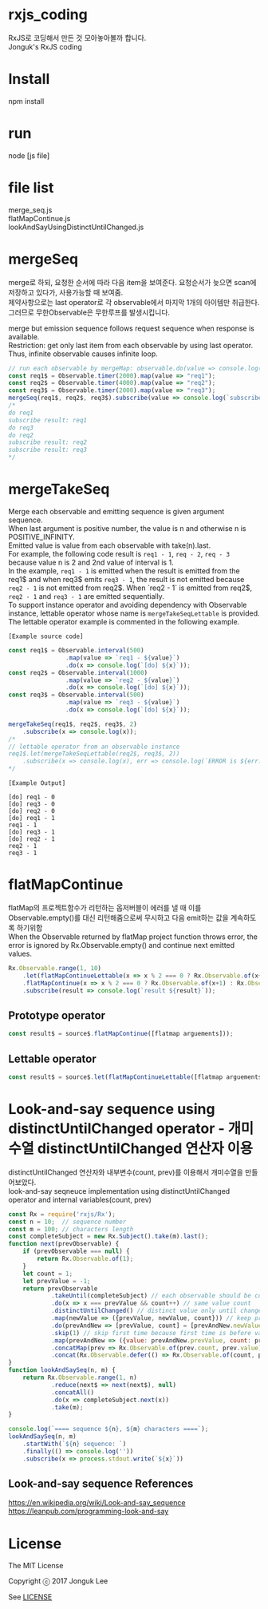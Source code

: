 # rxjs_coding
 RxJS로 코딩해서 만든 것 모아놓아볼까 합니다.  
 Jonguk's RxJS coding  

# Install  
 npm install  

# run  
 node [js file]  

# file list  
 merge_seq.js   
 flatMapContinue.js    
 lookAndSayUsingDistinctUntilChanged.js   

# mergeSeq   
merge로 하되, 요청한 순서에 따라 다음 item을 보여준다. 요청순서가 늦으면 scan에 저장하고 있다가, 사용가능할 때 보여줌.  
제약사항으로는 last operator로 각 observable에서 마지막 1개의 아이템만 취급한다. 그러므로 무한Observable은 무한루프를 발생시킵니다.  

merge but emission sequence follows request sequence when response is available.  
Restriction: get only last item from each observable by using last operator.
Thus, infinite observable causes infinite loop.
 ```js
 // run each observable by mergeMap: observable.do(value => console.log(`do ${value}`)).last()
 const req1$ = Observable.timer(2000).map(value => "req1");
 const req2$ = Observable.timer(4000).map(value => "req2");
 const req3$ = Observable.timer(2000).map(value => "req3");
 mergeSeq(req1$, req2$, req3$).subscribe(value => console.log(`subscribe result: ${value}`));
 /*
 do req1
 subscribe result: req1
 do req3
 do req2
 subscribe result: req2
 subscribe result: req3
 */
 ```

# mergeTakeSeq   
Merge each observable and emitting sequence is given argument sequence.   
When last argument is positive number, the value is n and otherwise n is POSITIVE_INFINITY.    
Emitted value is value from each observable with take(n).last.   
For example, the following code result is `req1 - 1`, `req - 2`, `req - 3` because
value n is 2 and 2nd value of interval is 1.   
In the example, `req1 - 1` is emitted when the result is emitted from the req1$
and when req3$ emits `req3 - 1`, the result is not emitted because `req2 - 1` is
not emitted from req2$. When `req2 - 1` is emitted from req2$, `req2 - 1` and
`req3 - 1` are emitted sequentially.    
To support instance operator and avoiding dependency with Observable instance,
lettable operator whose name is `mergeTakeSeqLettable` is provided. The lettable
operator example is commented in the following example.   

`[Example source code]`
```js
const req1$ = Observable.interval(500)
                .map(value => `req1 - ${value}`)
                .do(x => console.log(`[do] ${x}`));
const req2$ = Observable.interval(1000)
                .map(value => `req2 - ${value}`)
                .do(x => console.log(`[do] ${x}`));
const req3$ = Observable.interval(500)
                .map(value => `req3 - ${value}`)
                .do(x => console.log(`[do] ${x}`));

mergeTakeSeq(req1$, req2$, req3$, 2)
    .subscribe(x => console.log(x));
/*    
// lettable operator from an observable instance
req1$.let(mergeTakeSeqLettable(req2$, req3$, 2))
    .subscribe(x => console.log(x), err => console.log(`ERROR is ${err.message}`));
*/
```

`[Example Output]`
```
[do] req1 - 0
[do] req3 - 0
[do] req2 - 0
[do] req1 - 1
req1 - 1
[do] req3 - 1
[do] req2 - 1
req2 - 1
req3 - 1
```

# flatMapContinue
flatMap의 프로젝트함수가 리턴하는 옵저버블이 에러를 낼 때 이를 Observable.empty()를 대신 리턴해줌으로써 무시하고 다음 emit하는 값을 계속하도록 하기위함   
When the Observable returned by flatMap project function throws error, the error is ignored by Rx.Observable.empty() and continue next emitted values.
```js
Rx.Observable.range(1, 10)
    .let(flatMapContinueLettable(x => x % 2 === 0 ? Rx.Observable.of(x+2) : Rx.Observable.throw(new Error('error'))))
    .flatMapContinue(x => x % 2 === 0 ? Rx.Observable.of(x+1) : Rx.Observable.throw(new Error('error')))
    .subscribe(result => console.log(`result ${result}`));
```
## Prototype operator
```js
const result$ = source$.flatMapContinue([flatmap arguements]));
```

## Lettable operator
```js
const result$ = source$.let(flatMapContinueLettable([flatmap arguements]));
```

# Look-and-say sequence using distinctUntilChanged operator  - 개미수열 distinctUntilChanged 연산자 이용
distinctUntilChanged 연산자와 내부변수(count, prev)를 이용해서 개미수열을 만들어보았다.     
look-and-say seqneuce implementation using distinctUntilChanged operator and internal variables(count, prev)   

```js
const Rx = require('rxjs/Rx');
const n = 10;  // sequence number
const m = 100; // characters length
const completeSubject = new Rx.Subject().take(m).last();
function next(prevObservable) {
    if (prevObservable === null) {
        return Rx.Observable.of(1);
    }
    let count = 1;
    let prevValue = -1;
    return prevObservable
            .takeUntil(completeSubject) // each observable should be complete
            .do(x => x === prevValue && count++) // same value count
            .distinctUntilChanged() // distinct value only until changed
            .map(newValue => ({prevValue, newValue, count})) // keep prev and new
            .do(prevAndNew => [prevValue, count] = [prevAndNew.newValue, 1]) // reset prevValue and count
            .skip(1) // skip first time because first time is before value changed or stream is completed
            .map(prevAndNew => ({value: prevAndNew.prevValue, count: prevAndNew.count})) // prevAndNew -> prev Only
            .concatMap(prev => Rx.Observable.of(prev.count, prev.value)) // next Observable
            .concat(Rx.Observable.defer(() => Rx.Observable.of(count, prevValue))); // last Observable
}
function lookAndSaySeq(n, m) {
    return Rx.Observable.range(1, n)
            .reduce(next$ => next(next$), null)
            .concatAll()
            .do(x => completeSubject.next(x))
            .take(m);
}

console.log(`==== sequence ${n}, ${m} characters ====`);
lookAndSaySeq(n, m)
    .startWith(`${n} sequence: `)
    .finally(() => console.log(''))
    .subscribe(x => process.stdout.write(`${x}`))
```

## Look-and-say sequence References
https://en.wikipedia.org/wiki/Look-and-say_sequence   
https://leanpub.com/programming-look-and-say  


# License

The MIT License   

Copyright ⓒ 2017 Jonguk Lee  

See [LICENSE](https://github.com/jonguk0114/rxjs_coding/blob/master/LICENSE.md)   
